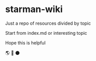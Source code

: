 # starman-wiki

Just a repo of resources divided by topic

Start from index.md or interesting topic

Hope this is helpful

🌎 🚀 🌑
